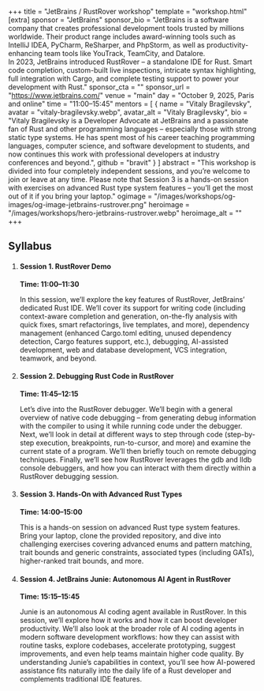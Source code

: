 +++
title = "JetBrains / RustRover workshop"
template = "workshop.html"
[extra]
  sponsor = "JetBrains"
  sponsor_bio = "JetBrains is a software company that creates professional development tools trusted by millions worldwide. Their product range includes award-winning tools such as IntelliJ IDEA, PyCharm, ReSharper, and PhpStorm, as well as productivity-enhancing team tools like YouTrack, TeamCity, and Datalore.<br/>In 2023, JetBrains introduced RustRover – a standalone IDE for Rust. Smart code completion, custom-built live inspections, intricate syntax highlighting, full integration with Cargo, and complete testing support to power your development with Rust."
  sponsor_cta = ""
  sponsor_url = "https://www.jetbrains.com/"
  venue = "main"
  day = "October 9, 2025, Paris and online"
  time = "11:00–15:45"
  mentors = [
    { name = "Vitaly Bragilevsky", avatar = "vitaly-bragilevsky.webp", avatar_alt = "Vitaly Bragilevsky",  bio = "Vitaly Bragilevsky is a Developer Advocate at JetBrains and a passionate fan of Rust and other programming languages – especially those with strong static type systems. He has spent most of his career teaching programming languages, computer science, and software development to students, and now continues this work with professional developers at industry conferences and beyond.", github = "bravit" }
  ]
  abstract = "This workshop is divided into four completely independent sessions, and you’re welcome to join or leave at any time. Please note that Session 3 is a hands-on session with exercises on advanced Rust type system features – you’ll get the most out of it if you bring your laptop."
  ogimage = "/images/workshops/og-images/og-image-jetbrains-rustrover.png"
  heroimage = "/images/workshops/hero-jetbrains-rustrover.webp"
  heroimage_alt = ""
+++

<div class="">
  <h2 class="mb-7">Syllabus</h2>
  <ol class="syllabus">
    <li class="mb-7 border">
      <h4>Session 1. RustRover Demo</h4>
      <div>
        <strong>Time: 11:00–11:30</strong>
        <p>In this session, we’ll explore the key features of RustRover, JetBrains’ dedicated Rust IDE. We’ll cover its support for writing code (including context-aware completion and generation, on-the-fly analysis with quick fixes, smart refactorings, live templates, and more), dependency management (enhanced Cargo.toml editing, unused dependency detection, Cargo features support, etc.), debugging, AI-assisted development, web and database development, VCS integration, teamwork, and beyond.</p>
      </div>
    </li>
    <li class="mb-7 border">
      <h4>Session 2. Debugging Rust Code in RustRover</h4>
      <div>
        <strong>Time: 11:45–12:15</strong>
        <p>Let’s dive into the RustRover debugger. We’ll begin with a general overview of native code debugging – from generating debug information with the compiler to using it while running code under the debugger. Next, we’ll look in detail at different ways to step through code (step-by-step execution, breakpoints, run-to-cursor, and more) and examine the current state of a program. We’ll then briefly touch on remote debugging techniques. Finally, we’ll see how RustRover leverages the gdb and lldb console debuggers, and how you can interact with them directly within a RustRover debugging session.</p>
      </div>
    </li>
    <li class="mb-7 border">
      <h4>Session 3. Hands-On with Advanced Rust Types</h4>
      <div>
        <strong>Time: 14:00–15:00</strong>
        <p>This is a hands-on session on advanced Rust type system features. Bring your laptop, clone the provided repository, and dive into challenging exercises covering advanced enums and pattern matching, trait bounds and generic constraints, associated types (including GATs), higher-ranked trait bounds, and more.</p>
      </div>
    </li>
    <li class="mb-7 border">
      <h4>Session 4. JetBrains Junie: Autonomous AI Agent in RustRover</h4>
      <div>
        <strong>Time: 15:15–15:45</strong>
        <p>Junie is an autonomous AI coding agent available in RustRover. In this session, we’ll explore how it works and how it can boost developer productivity. We’ll also look at the broader role of AI coding agents in modern software development workflows: how they can assist with routine tasks, explore codebases, accelerate prototyping, suggest improvements, and even help teams maintain higher code quality. By understanding Junie’s capabilities in context, you’ll see how AI-powered assistance fits naturally into the daily life of a Rust developer and complements traditional IDE features.</p>
      </div>
    </li>
  </ol>
</p>
</div>
